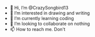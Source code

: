 - 👋 Hi, I’m @CrazySongbird13
- 👀 I’m interested in drawing and writing
- 🌱 I’m currently learning coding
- 💞️ I’m looking to collaborate on nothing
- 📫 How to reach me. Don't

<!---
CrazySongbird13/CrazySongbird13 is a ✨ special ✨ repository because its `README.md` (this file) appears on your GitHub profile.
You can click the Preview link to take a look at your changes.
--->
